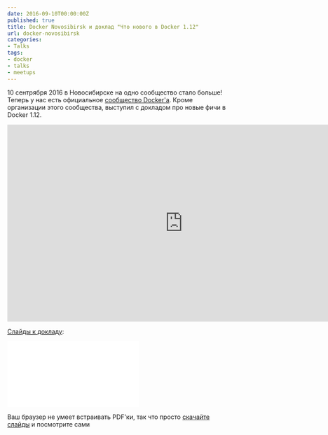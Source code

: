 ```yaml
---
date: 2016-09-10T00:00:00Z
published: true
title: Docker Novosibirsk и доклад "Что нового в Docker 1.12"
url: docker-novosibirsk
categories:
- Talks
tags:
- docker
- talks
- meetups
---
```


10 сентрября 2016 в Новосибирске на одно сообщество стало больше!<br />
Теперь у нас есть официальное [сообщество Docker'а](https://www.meetup.com/Docker-Novosibirsk/).
Кроме организации этого сообщества, выступил с докладом про новые фичи в Docker 1.12.

<!--more-->
<iframe width="800" height="450" src="https://www.youtube.com/embed/F7-rebLBHQg" frameborder="0" allow="autoplay; encrypted-media" allowfullscreen></iframe>

[Слайды к докладу](/slides/docker112.pdf):

<object data="/slides/docker112.pdf" type="application/pdf" width="800px" height="510px">
    <embed src="/slides/docker112.pdf" type="application/pdf">
        <p>Ваш браузер не умеет встраивать PDF'ки, так что просто <a href="/slides/docker112.pdf">скачайте слайды</a> и посмотрите сами</p>
    </embed>
</object>
